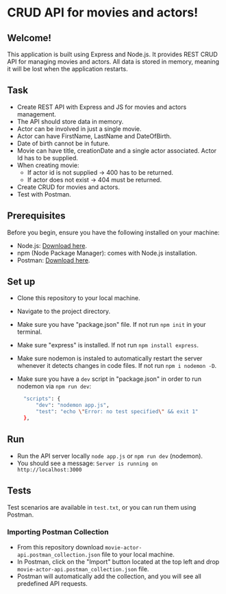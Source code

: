 # CRUD API for movies and actors!

## Welcome!

This application is built using Express and Node.js. It provides REST CRUD API for managing movies and actors. All data is stored in memory, meaning it will be lost when the application restarts.
 
## Task

- Create REST API with Express and JS for movies and actors management.
- The API should store data in memory.
- Actor can be involved in just a single movie.
- Actor can have FirstName, LastName and DateOfBirth.
-  Date of birth cannot be in future.
-  Movie can have title, creationDate and a single actor associated. Actor Id has to be supplied.
- When creating movie:
   - If actor id is not supplied -> 400 has to be returned.
   - If actor does not exist -> 404 must be returned.
- Create CRUD for movies and actors.
- Test with Postman.

## Prerequisites

Before you begin, ensure you have the following installed on your machine:

- Node.js: [Download here](https://nodejs.org/).
- npm (Node Package Manager): comes with Node.js installation.
- Postman: [Download here](https://www.postman.com/downloads/).

## Set up

- Clone this repository to your local machine.
- Navigate to the project directory.
- Make sure you have "package.json" file. If not run `npm init` in your terminal.
- Make sure "express" is installed. If not run `npm install express`.
- Make sure nodemon is instaled to automatically restart the server whenever it detects changes in code files. If not run `npm i nodemon -D`.
- Make sure you have a `dev` script in "package.json" in order to run nodemon via `npm run dev`:

  ```bash
    "scripts": {
        "dev": "nodemon app.js",
        "test": "echo \"Error: no test specified\" && exit 1"
    },
  ```

## Run

- Run the API server locally `node app.js` or `npm run dev` (nodemon).
- You should see a message: `Server is running on http://localhost:3000`

## Tests

Test scenarios are available in `test.txt`, or you can run them using Postman.

### Importing Postman Collection

- From this repository download `movie-actor-api.postman_collection.json` file to your local machine.
- In Postman, click on the "Import" button located at the top left and drop `movie-actor-api.postman_collection.json` file.
- Postman will automatically add the collection, and you will see all predefined API requests.






